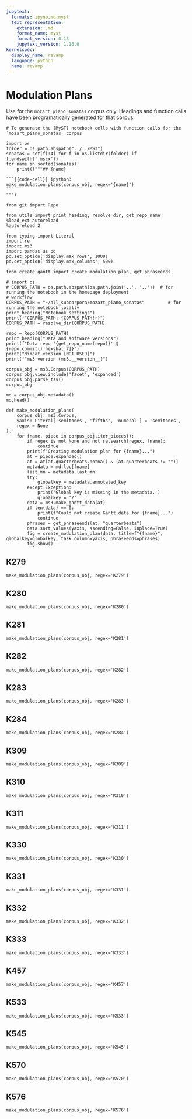 ```yaml
---
jupytext:
  formats: ipynb,md:myst
  text_representation:
    extension: .md
    format_name: myst
    format_version: 0.13
    jupytext_version: 1.16.0
kernelspec:
  display_name: revamp
  language: python
  name: revamp
---
```


# Modulation Plans

Use for the `mozart_piano_sonatas` corpus only. Headings and function calls have been programatically generated for that
corpus.

````{raw-cell}
# To generate the (MyST) notebook cells with function calls for the `mozart_piano_sonatas` corpus

import os
folder = os.path.abspath("../../MS3")
sonatas = set(f[:4] for f in os.listdir(folder) if f.endswith('.mscx'))
for name in sorted(sonatas):
    print(f"""## {name}

```{{code-cell}} ipython3
make_modulation_plans(corpus_obj, regex='{name}')
```
""")
````

```{code-cell}
from git import Repo

from utils import print_heading, resolve_dir, get_repo_name
%load_ext autoreload
%autoreload 2

from typing import Literal
import re
import ms3
import pandas as pd
pd.set_option('display.max_rows', 1000)
pd.set_option('display.max_columns', 500)

from create_gantt import create_modulation_plan, get_phraseends
```

```{code-cell}
# import os
# CORPUS_PATH = os.path.abspath(os.path.join('..', '..'))  # for running the notebook in the homepage deployment
# workflow
CORPUS_PATH = "~/all_subcorpora/mozart_piano_sonatas"         # for running the notebook locally
print_heading("Notebook settings")
print(f"CORPUS_PATH: {CORPUS_PATH!r}")
CORPUS_PATH = resolve_dir(CORPUS_PATH)
```

```{code-cell}
repo = Repo(CORPUS_PATH)
print_heading("Data and software versions")
print(f"Data repo '{get_repo_name(repo)}' @ {repo.commit().hexsha[:7]}")
print("dimcat version [NOT USED]")
print(f"ms3 version {ms3.__version__}")
```

```{code-cell}
corpus_obj = ms3.Corpus(CORPUS_PATH)
corpus_obj.view.include('facet', 'expanded')
corpus_obj.parse_tsv()
corpus_obj
```

```{code-cell}
md = corpus_obj.metadata()
md.head()
```

```{code-cell}
def make_modulation_plans(
    corpus_obj: ms3.Corpus,
    yaxis: Literal['semitones', 'fifths', 'numeral'] = 'semitones',
    regex = None
):
    for fname, piece in corpus_obj.iter_pieces():
        if regex is not None and not re.search(regex, fname):
            continue
        print(f"Creating modulation plan for {fname}...")
        at = piece.expanded()
        at = at[at.quarterbeats.notna() & (at.quarterbeats != "")]
        metadata = md.loc[fname]
        last_mn = metadata.last_mn
        try:
            globalkey = metadata.annotated_key
        except Exception:
            print('Global key is missing in the metadata.')
            globalkey = '?'
        data = ms3.make_gantt_data(at)
        if len(data) == 0:
            print(f"Could not create Gantt data for {fname}...")
            continue
        phrases = get_phraseends(at, "quarterbeats")
        data.sort_values(yaxis, ascending=False, inplace=True)
        fig = create_modulation_plan(data, title=f"{fname}", globalkey=globalkey, task_column=yaxis, phraseends=phrases)
        fig.show()
```

## K279

```{code-cell}
make_modulation_plans(corpus_obj, regex='K279')
```

## K280

```{code-cell}
make_modulation_plans(corpus_obj, regex='K280')
```

## K281

```{code-cell}
make_modulation_plans(corpus_obj, regex='K281')
```

## K282

```{code-cell}
make_modulation_plans(corpus_obj, regex='K282')
```

## K283

```{code-cell}
make_modulation_plans(corpus_obj, regex='K283')
```

## K284

```{code-cell}
make_modulation_plans(corpus_obj, regex='K284')
```

## K309

```{code-cell}
make_modulation_plans(corpus_obj, regex='K309')
```

## K310

```{code-cell}
make_modulation_plans(corpus_obj, regex='K310')
```

## K311

```{code-cell}
make_modulation_plans(corpus_obj, regex='K311')
```

## K330

```{code-cell}
make_modulation_plans(corpus_obj, regex='K330')
```

## K331

```{code-cell}
make_modulation_plans(corpus_obj, regex='K331')
```

## K332

```{code-cell}
make_modulation_plans(corpus_obj, regex='K332')
```

## K333

```{code-cell}
make_modulation_plans(corpus_obj, regex='K333')
```

## K457

```{code-cell}
make_modulation_plans(corpus_obj, regex='K457')
```

## K533

```{code-cell}
make_modulation_plans(corpus_obj, regex='K533')
```

## K545

```{code-cell}
make_modulation_plans(corpus_obj, regex='K545')
```

## K570

```{code-cell}
make_modulation_plans(corpus_obj, regex='K570')
```

## K576

```{code-cell}
make_modulation_plans(corpus_obj, regex='K576')
```
